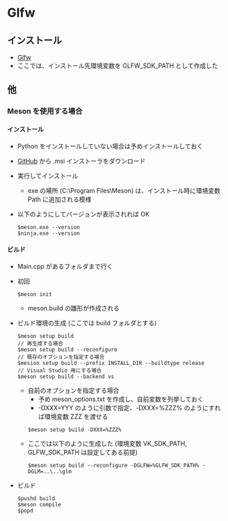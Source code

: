 # Glfw

## インストール
- [Glfw](https://www.glfw.org/download)
- ここでは、インストール先環境変数を GLFW_SDK_PATH として作成した

## 他
### Meson を使用する場合
#### インストール
- Python をインストールしていない場合は予めインストールしておく

- [GitHub](https://github.com/mesonbuild/meson/releases) から .msi インストーラをダウンロード
- 実行してインストール
	- exe の場所 (C:\Program Files\Meson) は、インストール時に環境変数 Path に追加される模様

- 以下のようにしてバージョンが表示されれば OK
	~~~
	$meson.exe --version
	$ninja.exe --version
	~~~

#### ビルド
- Main.cpp があるフォルダまで行く
- 初回
    ~~~
    $meson init
    ~~~
    - meson.build の雛形が作成される

- ビルド環境の生成 (ここでは build フォルダとする) 
    ~~~
    $meson setup build
    // 再生成する場合
    $meson setup build --reconfigure
    // 既存のオプションを指定する場合
    $mesion setup build --prefix INSTALL_DIR --buildtype release
    // Visual Studio 用にする場合
    $meson setup build --backend vs
    ~~~
    - 自前のオプションを指定する場合
        - 予め meson_options.txt を作成し、自前変数を列挙しておく
        - -DXXX=YYY のように引数で指定、-DXXX=%ZZZ% のようにすれば環境変数 ZZZ を渡せる
        ~~~
        $meson setup build -DXXX=%ZZZ%
        ~~~
    - ここでは以下のように生成した (環境変数 VK_SDK_PATH, GLFW_SDK_PATH は設定してある前提)
        ~~~
        $meson setup build --reconfigure -DGLFW=%GLFW_SDK_PATH% -DGLM=..\..\glm
        ~~~
- ビルド
    ~~~
    $pushd build
    $meson compile
    $popd
    ~~~


